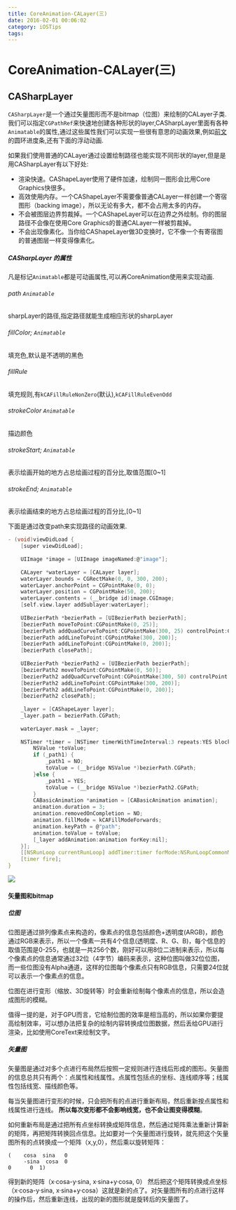```yaml
---
title: CoreAnimation-CALayer(三)
date: 2016-02-01 00:06:02
category: iOSTips
tags:
---
```


# CoreAnimation-CALayer(三)
## CASharpLayer
`CASharpLayer`是一个通过矢量图形而不是bitmap（位图）来绘制的CALayer子类.我们可以指定`CGPathRef`来快速地创建各种形状的layer,CASharpLayer里面有各种`Animatable`的属性,通过这些属性我们可以实现一些很有意思的动画效果,例如[前文](http://asnail.xyz/2016/01/10/CoreAnimation-CALayer-二/)的圆环进度条,还有下面的浮动动画.

如果我们使用普通的CALayer通过设置绘制路径也能实现不同形状的layer,但是是用CASharpLayer有以下好处:

* 渲染快速。CAShapeLayer使用了硬件加速，绘制同一图形会比用Core Graphics快很多。
* 高效使用内存。一个CAShapeLayer不需要像普通CALayer一样创建一个寄宿图形（backing image），所以无论有多大，都不会占用太多的内存。
* 不会被图层边界剪裁掉。一个CAShapeLayer可以在边界之外绘制。你的图层路径不会像在使用Core Graphics的普通CALayer一样被剪裁掉。
* 不会出现像素化。当你给CAShapeLayer做3D变换时，它不像一个有寄宿图的普通图层一样变得像素化。

##### CASharpLayer 的属性
凡是标记`Animatable`都是可动画属性,可以再CoreAnimation使用来实现动画.
###### path `Animatable`
 sharpLayer的路径,指定路径就能生成相应形状的sharpLayer
###### fillColor; `Animatable`
 填充色,默认是不透明的黑色
###### fillRule
填充规则,有`kCAFillRuleNonZero`(默认),`kCAFillRuleEvenOdd`
###### strokeColor `Animatable`
 描边颜色
###### strokeStart; `Animatable`
表示绘画开始的地方占总绘画过程的百分比,取值范围[0~1]
###### strokeEnd; `Animatable`
表示绘画结束的地方占总绘画过程的百分比,[0~1]

下面是通过改变path来实现路径的动画效果.

```c
- (void)viewDidLoad {
    [super viewDidLoad];
    
    UIImage *image = [UIImage imageNamed:@"image"];
    
    CALayer *waterLayer = [CALayer layer];
    waterLayer.bounds = CGRectMake(0, 0, 300, 200);
    waterLayer.anchorPoint = CGPointMake(0, 0);
    waterLayer.position = CGPointMake(50, 200);
    waterLayer.contents = (__bridge id)image.CGImage;
    [self.view.layer addSublayer:waterLayer];
    
    UIBezierPath *bezierPath = [UIBezierPath bezierPath];
    [bezierPath moveToPoint:CGPointMake(0, 25)];
    [bezierPath addQuadCurveToPoint:CGPointMake(300, 25) controlPoint:CGPointMake(150, -30)];
    [bezierPath addLineToPoint:CGPointMake(300, 200)];
    [bezierPath addLineToPoint:CGPointMake(0, 200)];
    [bezierPath closePath];
    
    UIBezierPath *bezierPath2 = [UIBezierPath bezierPath];
    [bezierPath2 moveToPoint:CGPointMake(0, 50)];
    [bezierPath2 addQuadCurveToPoint:CGPointMake(300, 50) controlPoint:CGPointMake(150, 80)];
    [bezierPath2 addLineToPoint:CGPointMake(300, 200)];
    [bezierPath2 addLineToPoint:CGPointMake(0, 200)];
    [bezierPath2 closePath];
    
    _layer = [CAShapeLayer layer];
    _layer.path = bezierPath.CGPath;
    
    waterLayer.mask = _layer;
    
    NSTimer *timer = [NSTimer timerWithTimeInterval:3 repeats:YES block:^(NSTimer * _Nonnull timer) {
        NSValue *toValue;
        if (_path1) {
            _path1 = NO;
            toValue = (__bridge NSValue *)bezierPath.CGPath;
        }else {
            _path1 = YES;
            toValue = (__bridge NSValue *)bezierPath2.CGPath;
        }
        CABasicAnimation *animation = [CABasicAnimation animation];
        animation.duration = 3;
        animation.removedOnCompletion = NO;
        animation.fillMode = kCAFillModeForwards;
        animation.keyPath = @"path";
        animation.toValue = toValue;
        [_layer addAnimation:animation forKey:nil];
    }];
    [[NSRunLoop currentRunLoop] addTimer:timer forMode:NSRunLoopCommonModes];
    [timer fire];
}
```
![](http://o7vzr7y09.bkt.clouddn.com/waterAnimation.gif)
#### 矢量图和bitmap
##### 位图
位图是通过排列像素点来构造的，像素点的信息包括颜色+透明度(ARGB)，颜色通过RGB来表示，所以一个像素一共有4个信息(透明度、R、G、B)，每个信息的取值范围是0-255，也就是一共256个数，刚好可以用8位二进制来表示，所以每个像素点的信息通常通过32位（4字节）编码来表示，这种位图叫做32位位图，而一些位图没有Alpha通道，这样的位图每个像素点只有RGB信息，只需要24位就可以表示一个像素点的信息。

位图在进行变形（缩放、3D旋转等）时会重新绘制每个像素点的信息，所以会造成图形的模糊。

值得一提的是，对于GPU而言，它绘制位图的效率是相当高的，所以如果你要提高绘制效率，可以想办法把复杂的绘制内容转换成位图数据，然后丢给GPU进行渲染，比如使用CoreText来绘制文字。
##### 矢量图

矢量图是通过对多个点进行布局然后按照一定规则进行连线后形成的图形。矢量图的信息总共只有两个：点属性和线属性。点属性包括点的坐标、连线顺序等；线属性包括线宽、描线颜色等。

每当矢量图进行变形的时候，只会把所有的点进行重新布局，然后重新按点属性和线属性进行连线。  __所以每次变形都不会影响线宽，也不会让图变得模糊__。

如何重新布局是通过把所有点坐标转换成矩阵信息，然后通过矩阵乘法重新计算新的矩阵，再把矩阵转换回点信息。比如要对一个矢量图进行旋转，就先把这个矢量图所有的点转换成一个矩阵（x,y,0），然后乘以旋转矩阵：
    
    (    cosa  sina   0
         -sina  cosa  0
    0      0  1)

得到新的矩阵（x·cosa-y·sina, x·sina+y·cosa, 0） 
然后把这个矩阵转换成点坐标（x·cosa-y·sina, x·sina+y·cosa）这就是新的点了。对矢量图所有的点进行这样的操作后，然后重新连线，出现的新的图形就是旋转后的矢量图了。




